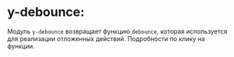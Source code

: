 # y-debounce:

Модуль `y-debounce` возвращает функцию `debounce`, которая используется для реализации отложенных действий.
Подробности по клику на функции.

<!--JS_API-->
